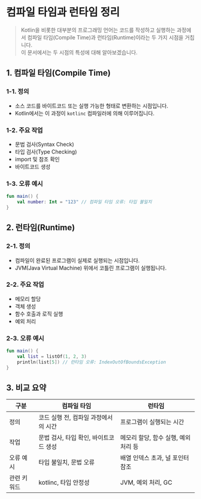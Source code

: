 # 컴파일 타임과 런타임 정리

> Kotlin을 비롯한 대부분의 프로그래밍 언어는 코드를 작성하고 실행하는 과정에서 컴파일 타임(Compile Time)과 런타임(Runtime)이라는 두 가지 시점을 거칩니다.  
> 이 문서에서는 두 시점의 특성에 대해 알아보겠습니다.  

## 1. 컴파일 타임(Compile Time)

### 1-1. 정의

* 소스 코드를 바이트코드 또는 실행 가능한 형태로 변환하는 시점입니다.
* Kotlin에서는 이 과정이 `kotlinc` 컴파일러에 의해 이루어집니다.

### 1-2. 주요 작업

* 문법 검사(Syntax Check)
* 타입 검사(Type Checking)
* import 및 참조 확인
* 바이트코드 생성

### 1-3. 오류 예시

```kotlin
fun main() {
    val number: Int = "123" // 컴파일 타임 오류: 타입 불일치
}
```

## 2. 런타임(Runtime)

### 2-1. 정의

* 컴파일이 완료된 프로그램이 실제로 실행되는 시점입니다.
* JVM(Java Virtual Machine) 위에서 코틀린 프로그램이 실행됩니다.

### 2-2. 주요 작업

* 메모리 할당
* 객체 생성
* 함수 호출과 로직 실행
* 예외 처리

### 2-3. 오류 예시

```kotlin
fun main() {
    val list = listOf(1, 2, 3)
    println(list[5]) // 런타임 오류: IndexOutOfBoundsException
}
```

## 3. 비교 요약

| 구분     | 컴파일 타임                 | 런타임                    |
| ------ | ---------------------- | ---------------------- |
| 정의     | 코드 실행 전, 컴파일 과정에서의 시간  | 프로그램이 실행되는 시간          |
| 작업     | 문법 검사, 타입 확인, 바이트코드 생성 | 메모리 할당, 함수 실행, 예외 처리 등 |
| 오류 예시  | 타입 불일치, 문법 오류          | 배열 인덱스 초과, 널 포인터 참조    |
| 관련 키워드 | kotlinc, 타입 안정성        | JVM, 예외 처리, GC         |

